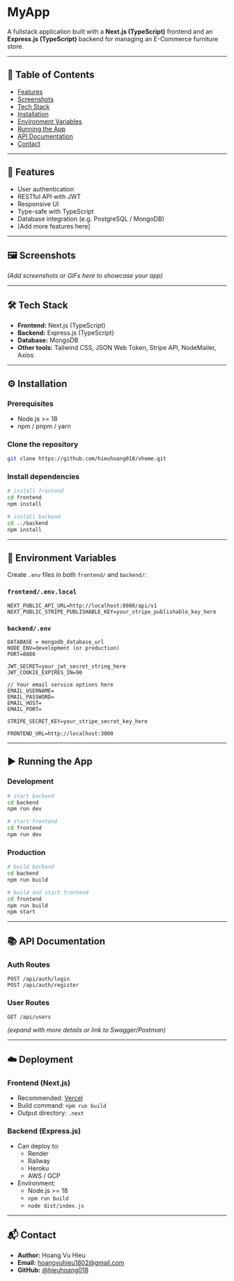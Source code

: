 
# MyApp

A fullstack application built with a **Next.js (TypeScript)** frontend and an **Express.js (TypeScript)** backend for managing an E-Commerce furniture store.

---

## 📑 Table of Contents

- [Features](#features)
- [Screenshots](#screenshots)
- [Tech Stack](#tech-stack)
- [Installation](#installation)
- [Environment Variables](#environment-variables)
- [Running the App](#running-the-app)
- [API Documentation](#api-documentation)
- [Contact](#contact)

---

## 🚀 Features

- User authentication
- RESTful API with JWT
- Responsive UI
- Type-safe with TypeScript
- Database integration (e.g. PostgreSQL / MongoDB)
- [Add more features here]

---

## 🖼️ Screenshots

*(Add screenshots or GIFs here to showcase your app)*

---

## 🛠 Tech Stack

- **Frontend:** Next.js (TypeScript)
- **Backend:** Express.js (TypeScript)
- **Database:** MongoDB 
- **Other tools:** Tailwind CSS, JSON Web Token, Stripe API, NodeMailer, Axios

---

## ⚙️ Installation

### Prerequisites

- Node.js >= 18
- npm / pnpm / yarn

### Clone the repository

```bash
git clone https://github.com/hieuhoang018/vhome.git
```

### Install dependencies

```bash
# install frontend
cd frontend
npm install

# install backend
cd ../backend
npm install
```

---

## 🔑 Environment Variables

Create `.env` files in both `frontend/` and `backend/`:

### `frontend/.env.local`
```env
NEXT_PUBLIC_API_URL=http://localhost:8080/api/v1
NEXT_PUBLIC_STRIPE_PUBLISHABLE_KEY=your_stripe_publishable_key_here
```

### `backend/.env`
```env
DATABASE = mongodb_database_url  
NODE_ENV=development (or production)
PORT=8080

JWT_SECRET=your_jwt_secret_string_here
JWT_COOKIE_EXPIRES_IN=90

// Your email service options here
EMAIL_USERNAME=
EMAIL_PASSWORD=
EMAIL_HOST=
EMAIL_PORT=

STRIPE_SECRET_KEY=your_stripe_secret_key_here

FRONTEND_URL=http://localhost:3000

```
---

## ▶️ Running the App

### Development

```bash
# start backend
cd backend
npm run dev

# start frontend
cd frontend
npm run dev
```

### Production

```bash
# build backend
cd backend
npm run build

# build and start frontend
cd frontend
npm run build
npm start
```

---

## 📚 API Documentation

### Auth Routes

```
POST /api/auth/login
POST /api/auth/register
```

### User Routes

```
GET /api/users
```

*(expand with more details or link to Swagger/Postman)*

---

## ☁️ Deployment

### Frontend (Next.js)

- Recommended: [Vercel](https://vercel.com)
- Build command: `npm run build`
- Output directory: `.next`

### Backend (Express.js)

- Can deploy to:
  - Render
  - Railway
  - Heroku
  - AWS / GCP
- Environment:
  - Node.js >= 18
  - `npm run build`
  - `node dist/index.js`

---

## 📬 Contact

- **Author:** Hoang Vu Hieu
- **Email:** hoangvuhieu1802@gmail.com
- **GitHub:** [@hieuhoang018](https://github.com/hieuhoang018)


